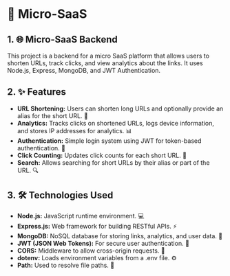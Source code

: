 # 🚀 Micro-SaaS

## 1. 🌐 Micro-SaaS Backend

This project is a backend for a micro SaaS platform that allows users to shorten URLs, track clicks, and view analytics about the links. It uses Node.js, Express, MongoDB, and JWT Authentication.

## 2. ✨ Features

* **URL Shortening:** Users can shorten long URLs and optionally provide an alias for the short URL. 🔗
* **Analytics:** Tracks clicks on shortened URLs, logs device information, and stores IP addresses for analytics. 📊
* **Authentication:** Simple login system using JWT for token-based authentication. 🔐
* **Click Counting:** Updates click counts for each short URL. 🔢
* **Search:** Allows searching for short URLs by their alias or part of the URL. 🔍

## 3. 🛠️ Technologies Used

* **Node.js:** JavaScript runtime environment. 💻
* **Express.js:** Web framework for building RESTful APIs. ⚡
* **MongoDB:** NoSQL database for storing links, analytics, and user data. 💾
* **JWT (JSON Web Tokens):** For secure user authentication. 🔑
* **CORS:** Middleware to allow cross-origin requests. 🔄
* **dotenv:** Loads environment variables from a .env file. ⚙️
* **Path:** Used to resolve file paths. 📂
